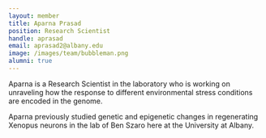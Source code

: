 ```yaml
---
layout: member
title: Aparna Prasad
position: Research Scientist
handle: aprasad
email: aprasad2@albany.edu
image: /images/team/bubbleman.png
alumni: true
---
```


Aparna is a Research Scientist in the laboratory who is working on unraveling how the response to different environmental stress conditions are encoded in the genome. 

Aparna previously studied genetic and epigenetic changes in regenerating Xenopus neurons in the lab of Ben Szaro here at the University at Albany. 



